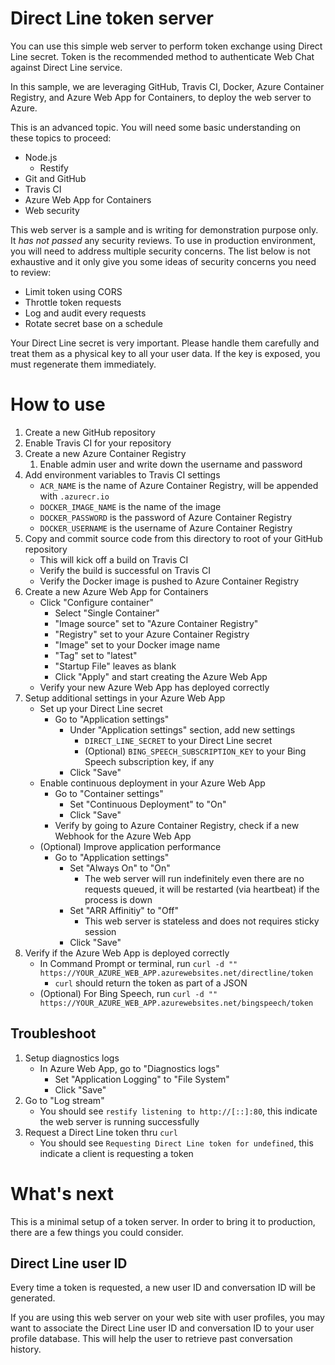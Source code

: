 # Direct Line token server

You can use this simple web server to perform token exchange using Direct Line secret. Token is the recommended method to authenticate Web Chat against Direct Line service.

In this sample, we are leveraging GitHub, Travis CI, Docker, Azure Container Registry, and Azure Web App for Containers, to deploy the web server to Azure.

This is an advanced topic. You will need some basic understanding on these topics to proceed:

* Node.js
   * Restify
* Git and GitHub
* Travis CI
* Azure Web App for Containers
* Web security

This web server is a sample and is writing for demonstration purpose only. It _has not passed_ any security reviews. To use in production environment, you will need to address multiple security concerns. The list below is not exhaustive and it only give you some ideas of security concerns you need to review:

* Limit token using CORS
* Throttle token requests
* Log and audit every requests
* Rotate secret base on a schedule

Your Direct Line secret is very important. Please handle them carefully and treat them as a physical key to all your user data. If the key is exposed, you must regenerate them immediately.

# How to use

1. Create a new GitHub repository
1. Enable Travis CI for your repository
1. Create a new Azure Container Registry
   1. Enable admin user and write down the username and password
1. Add environment variables to Travis CI settings
   * `ACR_NAME` is the name of Azure Container Registry, will be appended with `.azurecr.io`
   * `DOCKER_IMAGE_NAME` is the name of the image
   * `DOCKER_PASSWORD` is the password of Azure Container Registry
   * `DOCKER_USERNAME` is the username of Azure Container Registry
1. Copy and commit source code from this directory to root of your GitHub repository
   * This will kick off a build on Travis CI
   * Verify the build is successful on Travis CI
   * Verify the Docker image is pushed to Azure Container Registry
1. Create a new Azure Web App for Containers
   * Click "Configure container"
      * Select "Single Container"
      * "Image source" set to "Azure Container Registry"
      * "Registry" set to your Azure Container Registry
      * "Image" set to your Docker image name
      * "Tag" set to "latest"
      * "Startup File" leaves as blank
      * Click "Apply" and start creating the Azure Web App
   * Verify your new Azure Web App has deployed correctly
1. Setup additional settings in your Azure Web App
   * Set up your Direct Line secret
      * Go to "Application settings"
        * Under "Application settings" section, add new settings
            * `DIRECT_LINE_SECRET` to your Direct Line secret
            * (Optional) `BING_SPEECH_SUBSCRIPTION_KEY` to your Bing Speech subscription key, if any
        * Click "Save"
   * Enable continuous deployment in your Azure Web App
      * Go to "Container settings"
         * Set "Continuous Deployment" to "On"
         * Click "Save"
      * Verify by going to Azure Container Registry, check if a new Webhook for the Azure Web App
   * (Optional) Improve application performance
      * Go to "Application settings"
         * Set "Always On" to "On"
            * The web server will run indefinitely even there are no requests queued, it will be restarted (via heartbeat) if the process is down
         * Set "ARR Affinitiy" to "Off"
            * This web server is stateless and does not requires sticky session
         * Click "Save"
1. Verify if the Azure Web App is deployed correctly
   * In Command Prompt or terminal, run `curl -d "" https://YOUR_AZURE_WEB_APP.azurewebsites.net/directline/token`
      * `curl` should return the token as part of a JSON
   * (Optional) For Bing Speech, run `curl -d "" https://YOUR_AZURE_WEB_APP.azurewebsites.net/bingspeech/token`

## Troubleshoot

1. Setup diagnostics logs
   * In Azure Web App, go to "Diagnostics logs"
      * Set "Application Logging" to "File System"
      * Click "Save"
1. Go to "Log stream"
   * You should see `restify listening to http://[::]:80`, this indicate the web server is running successfully
1. Request a Direct Line token thru `curl`
   * You should see `Requesting Direct Line token for undefined`, this indicate a client is requesting a token

# What's next

This is a minimal setup of a token server. In order to bring it to production, there are a few things you could consider.

## Direct Line user ID

Every time a token is requested, a new user ID and conversation ID will be generated.

If you are using this web server on your web site with user profiles, you may want to associate the Direct Line user ID and conversation ID to your user profile database. This will help the user to retrieve past conversation history.
